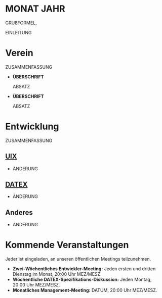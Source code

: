 # MONAT JAHR

GRUßFORMEL,

EINLEITUNG

# Verein

ZUSAMMENFASSUNG

- **ÜBERSCHRIFT**
  
  ABSATZ


- **ÜBERSCHRIFT**

  ABSATZ

# Entwicklung
ZUSAMMENFASSUNG

## [UIX](https://github.com/unyt-org/uix/pulls?q=is:closed%20created:JJJJ-MM-01..JJJJ-MM-DD)
* ÄNDERUNG

## [DATEX](https://github.com/unyt-org/datex-core-js-legacy/pulls?q=is:closed%20created:JJJJ-MM-01..JJJJ-MM-DD)
* ÄNDERUNG

## Anderes
* ÄNDERUNG

# Kommende Veranstaltungen

Jeder ist eingeladen, an unseren öffentlichen Meetings teilzunehmen.

* **Zwei-Wöchentliches Entwickler-Meeting:** Jeden ersten und dritten Dienstag im Monat, 20:00 Uhr MEZ/MESZ.
* **Wöchentliche DATEX-Spezifikations-Diskussion:** Jeden Montag, 20:00 Uhr MEZ/MESZ.
* **Monatliches Management-Meeting:** DATUM, 20:00 Uhr MEZ/MESZ.

